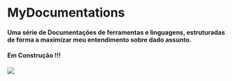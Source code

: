# MyDocumentations

#### Uma série de Documentações de ferramentas e linguagens, estruturadas de forma a maximizar meu entendimento sobre dado assunto.  

#### Em Construção !!!

<img align="center" src="public/images/construindo_repositorio.gif" >
